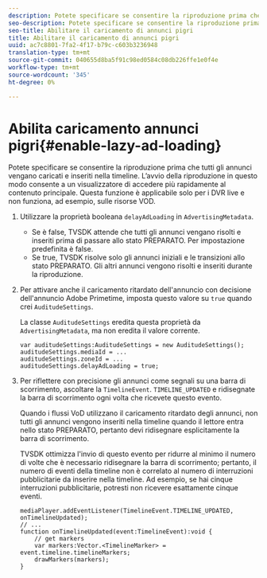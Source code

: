 ```yaml
---
description: Potete specificare se consentire la riproduzione prima che tutti gli annunci vengano caricati e inseriti nella timeline. L’avvio della riproduzione in questo modo consente a un visualizzatore di accedere più rapidamente al contenuto principale. Questa funzione è applicabile solo per i DVR live e non funziona, ad esempio, sulle risorse VOD.
seo-description: Potete specificare se consentire la riproduzione prima che tutti gli annunci vengano caricati e inseriti nella timeline. L’avvio della riproduzione in questo modo consente a un visualizzatore di accedere più rapidamente al contenuto principale. Questa funzione è applicabile solo per i DVR live e non funziona, ad esempio, sulle risorse VOD.
seo-title: Abilitare il caricamento di annunci pigri
title: Abilitare il caricamento di annunci pigri
uuid: ac7c8801-7fa2-4f17-b79c-c603b3236948
translation-type: tm+mt
source-git-commit: 040655d8ba5f91c98ed0584c08db226ffe1e0f4e
workflow-type: tm+mt
source-wordcount: '345'
ht-degree: 0%

---
```



# Abilita caricamento annunci pigri{#enable-lazy-ad-loading}

Potete specificare se consentire la riproduzione prima che tutti gli annunci vengano caricati e inseriti nella timeline. L’avvio della riproduzione in questo modo consente a un visualizzatore di accedere più rapidamente al contenuto principale. Questa funzione è applicabile solo per i DVR live e non funziona, ad esempio, sulle risorse VOD.

1. Utilizzare la proprietà booleana `delayAdLoading` in `AdvertisingMetadata`.

   * Se è false, TVSDK attende che tutti gli annunci vengano risolti e inseriti prima di passare allo stato PREPARATO. Per impostazione predefinita è false.
   * Se true, TVSDK risolve solo gli annunci iniziali e le transizioni allo stato PREPARATO. Gli altri annunci vengono risolti e inseriti durante la riproduzione.

1. Per attivare anche il caricamento ritardato dell&#39;annuncio con  decisione dell&#39;annuncio Adobe Primetime, imposta questo valore su `true` quando crei `AuditudeSettings`.

   La classe `AuditudeSettings` eredita questa proprietà da `AdvertisingMetadata`, ma non eredita il valore corrente.

   ```
   var auditudeSettings:AuditudeSettings = new AuditudeSettings(); 
   auditudeSettings.mediaId = ... 
   auditudeSettings.zoneId = ... 
   auditudeSettings.delayAdLoading = true;
   ```

1. Per riflettere con precisione gli annunci come segnali su una barra di scorrimento, ascoltare la `TimelineEvent`. `TIMELINE_UPDATED` e ridisegnate la barra di scorrimento ogni volta che ricevete questo evento.

   Quando i flussi VoD utilizzano il caricamento ritardato degli annunci, non tutti gli annunci vengono inseriti nella timeline quando il lettore entra nello stato PREPARATO, pertanto devi ridisegnare esplicitamente la barra di scorrimento.

   TVSDK ottimizza l&#39;invio di questo evento per ridurre al minimo il numero di volte che è necessario ridisegnare la barra di scorrimento; pertanto, il numero di eventi della timeline non è correlato al numero di interruzioni pubblicitarie da inserire nella timeline. Ad esempio, se hai cinque interruzioni pubblicitarie, potresti non ricevere esattamente cinque eventi.

   ```
   mediaPlayer.addEventListener(TimelineEvent.TIMELINE_UPDATED, onTimelineUpdated); 
   // ... 
   function onTimelineUpdated(event:TimelineEvent):void { 
       // get markers 
       var markers:Vector.<TimelineMarker> = event.timeline.timelineMarkers; 
       drawMarkers(markers); 
   } 
   ```

